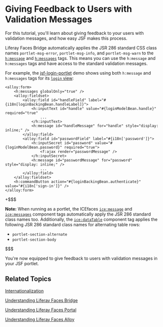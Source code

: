 # Giving Feedback to Users with Validation Messages

For this tutorial, you'll learn about giving feedback to your users with
validation messages, and how easy JSF makes this process. 

Liferay Faces Bridge automatically applies the JSR 286 standard CSS class names
`portlet-msg-error`, `portlet-msg-info`, and `portlet-msg-warn` to the 
[`h:message`](http://java.sun.com/javaee/javaserverfaces/1.2/docs/tlddocs/h/message.html)
 and 
[`h:messages`](http://java.sun.com/javaee/javaserverfaces/1.2/docs/tlddocs/h/messages.html)
tags. This means you can use the `h:message` and `h:messages` tags and have
access to the standard validation messages. 

For example, the
[jsf-login-portlet](https://github.com/liferay/liferay-faces-portal/blob/master/demo/jsf-login-portlet)
demo shows using both `h:message` and `h:messages` tags for its
[`login` view](https://github.com/liferay/liferay-faces-portal/blob/master/demo/jsf-login-portlet/src/main/webapp/WEB-INF/views/login.xhtml):

    <alloy:form>
        <h:messages globalOnly="true" />
        <alloy:fieldset>
            <alloy:field id="handleField" label="#{i18n[loginBackingBean.handleLabel]}">
                <h:inputText id="handle" value="#{loginModelBean.handle}" required="true"
                    ...
                </h:inputText>
                <h:message id="handleMessage" for="handle" style="display: inline;" />
            </alloy:field>
            <alloy:field id="passwordField" label="#{i18n['password']}">
                <h:inputSecret id="password" value="#{loginModelBean.password}" required="true">
                    <f:ajax render="passwordMessage" />
                </h:inputSecret>
                <h:message id="passwordMessage" for="password" style="display: inline;" />
                    ...
            </alloy:field>
        </alloy:fieldset>
        <h:commandButton action="#{loginBackingBean.authenticate}" value="#{i18n['sign-in']}" />
    </alloy:form>

+$$$

**Note:** When running as a portlet, the ICEfaces
[`ice:message`](http://www.icefaces.org/docs/latest/tld/ice/message.html) and
[`ice:messages`](http://www.icefaces.org/docs/latest/tld/ice/messages.html)
component tags automatically apply the JSR 286 standard class names too.
Additionally, the
[`ice:dataTable`](http://www.icefaces.org/docs/latest/tld/ice/dataTable.html)
component tag applies the following JSR 286 standard class names for alternating
table rows: 

- `portlet-section-alternate`
- `portlet-section-body`

$$$

You're now equipped to give feedback to users with validation messages in your
JSF portlet. 

## Related Topics

[Internationalization](/develop/tutorials/-/knowledge_base/7-0/internationalization)

[Understanding Liferay Faces Bridge](/develop/tutorials/-/knowledge_base/7-0/understanding-liferay-faces-bridge)

[Understanding Liferay Faces Portal](/develop/tutorials/-/knowledge_base/7-0/understanding-liferay-faces-portal)

[Understanding Liferay Faces Alloy](/develop/tutorials/-/knowledge_base/7-0/understanding-liferay-faces-alloy)
